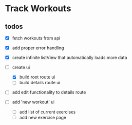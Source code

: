 # Track Workouts

## todos

- [x] fetch workouts from api
- [x] add proper error handling
- [x] create infinite listView that automatically loads more data
- [ ] create ui
    - [x] build root route ui
    - [ ] build details route ui

- [ ] add edit functionality to details route

- [ ] add 'new workout' ui
    - [ ] add list of current exercises
    - [ ] add new exercise page